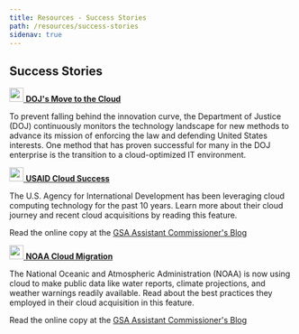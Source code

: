 ```yaml
---
title: Resources - Success Stories
path: /resources/success-stories
sidenav: true
---
```


## Success Stories

<div class="grid-container">
<div class="grid-row">
<div class="tablet:grid-col">

[<img src="../../images/file-pdf-regular.svg" width="25" />  **DOJ's Move to the Cloud**](/documents/DOJ-Cloud-Success-Story.pdf)

To prevent falling behind the innovation curve, the Department of Justice (DOJ) continuously monitors the technology landscape for new methods to advance its mission of enforcing the law and defending United States interests. One method that has proven successful for many in the DOJ enterprise is the transition to a cloud-optimized IT environment.

</div>
<div class="tablet:grid-col">

[<img src="../../images/file-pdf-regular.svg" width="25" />  **USAID Cloud Success**](/documents/USAID-Cloud-Success-Story.pdf)

The U.S. Agency for International Development has been leveraging cloud computing technology for the past 10 years. Learn more about their cloud journey and recent cloud acquisitions by reading this feature. 

Read the online copy at the [GSA Assistant Commissioner's Blog](https://gsablogs.gsa.gov/technology/2019/10/03/cloud-empowerment-at-usaid-a-10-year-success-story/)

</div>
</div>
<div class="grid-row">
<div class="tablet:grid-col">

[<img src="../../images/file-pdf-regular.svg" width="25" />  **NOAA Cloud Migration**](/documents/NOAA-Success-Story.pdf)

The National Oceanic and Atmospheric Administration (NOAA) is now using cloud to make public data like water reports, climate projections, and weather warnings readily available. Read about the best practices they employed in their cloud acquisition in this feature. 

Read the online copy at the [GSA Assistant Commissioner's Blog](https://gsablogs.gsa.gov/technology/2019/06/18/noaa-forecast-clear-skies-for-cloud-migration/)

</div>
<div class="tablet:grid-col">


</div>
</div>
</div>